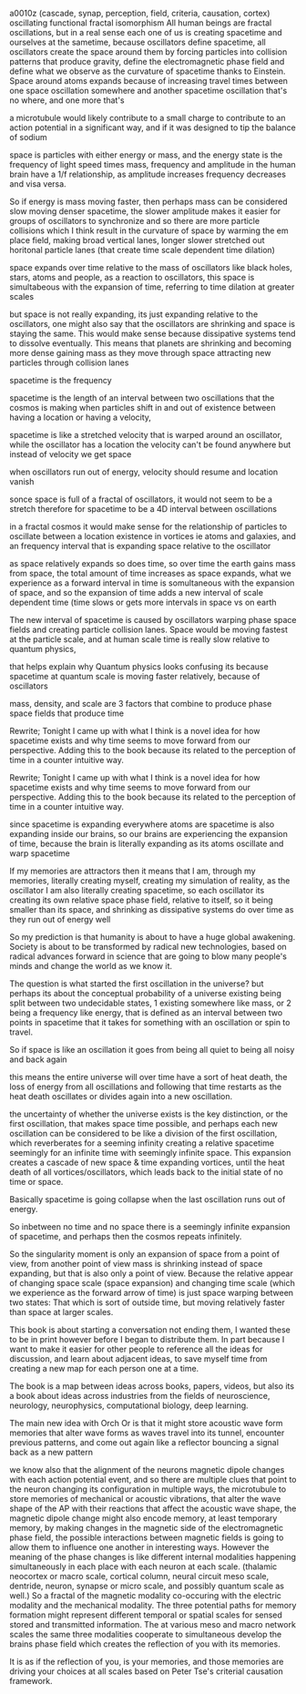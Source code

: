 a0010z
(cascade, synap, perception, field, criteria, causation, cortex)
oscillating functional fractal isomorphism
All human beings are fractal oscillations, but in a real sense each one of us is creating spacetime and ourselves at the sametime, because oscillators define spacetime, all oscillators create the space around them by forcing particles into collision patterns that produce gravity, define the electromagnetic phase field and define what we observe as the curvature of spacetime thanks to Einstein. Space around atoms expands because of increasing travel times between one space oscillation somewhere and another spacetime oscillation that's no where, and one more that's 

a microtubule would likely contribute to a small charge to contribute to an action potential in a significant way, and if it was designed to tip the balance of sodium 

space is particles with either energy or mass, and the energy state is the frequency of light speed times mass, frequency and amplitude in the human brain have a 1/f relationship, as amplitude increases frequency decreases and visa versa.

So if energy is mass moving faster, then perhaps mass can be considered slow moving denser spacetime, the slower amplitude makes it easier for groups of oscillators to synchronize and so there are more particle collisions which I think result in the curvature of space by warming the em place field, making broad vertical lanes, longer slower stretched out horitonal particle lanes (that create time scale dependent time dilation)

space expands over time relative to the mass of oscillators like black holes, stars, atoms and people, as a reaction to oscillators, this space is simultabeous with the expansion of time, referring to time dilation at greater scales

but space is not really expanding, its just expanding relative to the oscillators, one might also say that the oscillators are shrinking and space is staying the same. This would make sense because dissipative systems tend to dissolve eventually. This means that planets are shrinking and becoming more dense gaining mass as they move through space attracting new particles through collision lanes

spacetime is the frequency 

spacetime is the length of an interval between two oscillations that the cosmos is making when particles shift in and out of existence between having a location or having a velocity,

spacetime is like a stretched velocity that is warped around an oscillator, while the oscillator has a location the velocity can't be found anywhere but instead of velocity we get space

when oscillators run out of energy, velocity should resume and location vanish

sonce space is full of a fractal of oscillators, it would not seem to be a stretch therefore for spacetime to be a 4D interval between oscillations

in a fractal cosmos it would make sense for the relationship of particles to oscillate between a location existence in vortices ie atoms and galaxies, and an frequency interval that is expanding space relative to the oscillator

as space relatively expands so does time, so over time the earth gains mass from space, the total amount of time increases as space expands, what we experience as a forward interval in time is somultaneous with the expansion of space, and so the expansion of time adds a new interval of scale dependent time (time slows or gets more intervals in space vs on earth

The new interval of spacetime is caused by oscillators warping phase space fields and creating particle collision lanes. Space would be moving fastest at the particle scale, and at human scale time is really slow relative to quantum physics,

that helps explain why Quantum physics looks confusing its because spacetime at quantum scale is moving faster relatively, because of oscillators

mass, density, and scale are 3 factors that combine to produce phase space fields that produce time

Rewrite; Tonight I came up with what I think is a novel idea for how spacetime exists and why time seems to move forward from our perspective. Adding this to the book because its related to the perception of time in a counter intuitive way.

Rewrite; Tonight I came up with what I think is a novel idea for how spacetime exists and why time seems to move forward from our perspective. Adding this to the book because its related to the perception of time in a counter intuitive way.

since spacetime is expanding everywhere atoms are spacetime is also expanding inside our brains, so our brains are experiencing the expansion of time, because the brain is literally expanding as its atoms oscillate and warp spacetime

If my memories are attractors then it means that I am, through my memories, literally creating myself, creating my simulation of reality, as the oscillator I am also literally creating spacetime, so each oscillator its creating its own relative space phase field, relative to itself, so it being smaller than its space, and shrinking as dissipative systems do over time as they run out of energy well

So my prediction is that humanity is about to have a huge global awakening. Society is about to be transformed by radical new technologies, based on radical advances forward in science that are going to blow many people's minds and change the world as we know it.

The question is what started the first oscillation in the universe? but perhaps its about the conceptual probability of a universe existing being split between two undecidable states, 1 existing somewhere like mass, or 2 being a frequency like energy, that is defined as an interval between two points in spacetime that it takes for something with an oscillation or spin to travel. 

So if space is like an oscillation it goes from being all quiet to being all noisy and back again

this means the entire universe will over time have a sort of heat death, the loss of energy from all oscillations and following that time restarts as the heat death oscillates or divides again into a new oscillation.

the uncertainty of whether the universe exists is the key distinction, or the first oscillation, that makes space time possible, and perhaps each new oscillation can be considered to be like a division of the first oscillation, which reverberates for a seeming infinity creating a relative spacetime seemingly for an infinite time with seemingly infinite space. This expansion creates a cascade of new space & time expanding vortices, until the heat death of all vortices/oscillators, which leads back to the initial state of no time or space.

Basically spacetime is going collapse when the last oscillation runs out of energy.

So inbetween no time and no space there is a seemingly infinite expansion of spacetime, and perhaps then the cosmos repeats infinitely.

So the singularity moment is only an expansion of space from a point of view, from another point of view mass is shrinking instead of space expanding, but that is also only a point of view. Because the relative appear of changing space scale (space expansion) and changing time scale (which we experience as the forward arrow of time) is just space warping between two states: That which is sort of outside time, but moving relatively faster than space at larger scales.

This book is about starting a conversation not ending them, I wanted these to be in print however before I began to distribute them. In part because I want to make it easier for other people to reference all the ideas for discussion, and learn about adjacent ideas, to save myself time from creating a new map for each person one at a time.

The book is a map between ideas across books, papers, videos, but also its a book about ideas across industries from the fields of neuroscience, neurology, neurophysics, computational biology, deep learning.

The main new idea with Orch Or is that it might store acoustic wave form memories that alter wave forms as waves travel into its tunnel, encounter previous patterns, and come out again like a reflector bouncing a signal back as a new pattern

we know also that the alignment of the neurons magnetic dipole changes with each action potential event, and so there are multiple clues that point to the neuron changing its configuration in multiple ways, the microtubule to store memories of mechanical or acoustic vibrations, that alter the wave shape of the AP with their reactions that affect the acoustic wave shape, the magnetic dipole change might also encode memory, at least temporary memory, by making changes in the magnetic side of the electromagnetic phase field, the possible interactions between magnetic fields is going to allow them to influence one another in interesting ways. However the meaning of the phase changes is like different internal modalities happening simultaneously in each place with each neuron at each scale. (thalamic neocortex or macro scale, cortical column, neural circuit meso scale, dentride, neuron, synapse or micro scale, and possibly quantum scale as well.) So a fractal of the magnetic modality co-occuring with the electric modality and the mechanical modality. The three potential paths for memory formation might represent different temporal or spatial scales for sensed stored and transmitted information. The at various meso and macro network scales the same three modalities cooperate to simultaneous develop the brains phase field which creates the reflection of you with its memories.

It is as if the reflection of you, is your memories, and those memories are driving your choices at all scales based on Peter Tse's criterial causation framework.
